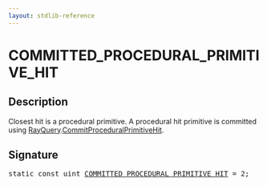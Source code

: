 ```yaml
---
layout: stdlib-reference
---
```


# COMMITTED_PROCEDURAL_PRIMITIVE_HIT

## Description

Closest hit is a procedural primitive.
A procedural hit primitive is committed using <span class='code'><a href="../types/rayquery-03/index.md" class="code_type">RayQuery</a>.<a href="../types/rayquery-03/commitproceduralprimitivehit-06gp.md">CommitProceduralPrimitiveHit</a></span>.


## Signature
<pre>
<span class='code_keyword'>static</span> <span class='code_keyword'>const</span> <span class="code_keyword">uint</span> <a href="committed_procedural_primitive_hit-012345678abcdefghijlmnopqrstvwx.md" class="code_var">COMMITTED_PROCEDURAL_PRIMITIVE_HIT</a> = 2;
</pre>


<script>
// Fix .md links to .html when on ReadTheDocs
if (window.location.hostname.includes('readthedocs') || 
    window.location.hostname.includes('rtfd.io')) {
  document.addEventListener('DOMContentLoaded', function() {
    const links = document.querySelectorAll('a');
    links.forEach(link => {
      const href = link.getAttribute('href');
      if (href && href.includes('.md')) {
        // This regex will handle .md links with or without fragment identifiers or query parameters
        link.href = link.href.replace(/(.+)\.md(#[^?]*)?(\?.*)?$/, '$1.html$2$3');
      }
    });
  });
}
</script>
